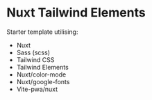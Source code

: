 # Nuxt Tailwind Elements

Starter template utilising:

- Nuxt
- Sass (scss)
- Tailwind CSS
- Tailwind Elements
- Nuxt/color-mode
- Nuxt/google-fonts
- Vite-pwa/nuxt

